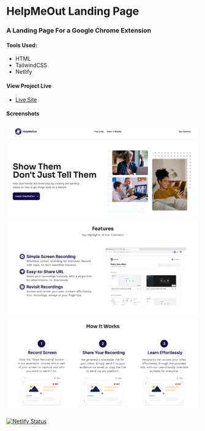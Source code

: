 # HelpMeOut Landing Page

### A Landing Page For a Google Chrome Extension

#### Tools Used:

- HTML
- TailwindCSS
- Netlify 

#### View Project Live

- [Live Site](https://help-me-out-chrome-extension.netlify.app/)

#### Screenshots

![](assets/Screenshot%202023-10-02%20at%2017-06-56%20HelpMeOut.png)
![](assets/Screenshot%202023-10-02%20at%2017-07-20%20HelpMeOut.png)
![](assets/Screenshot%202023-10-02%20at%2017-07-30%20HelpMeOut.png)

[![Netlify Status](https://api.netlify.com/api/v1/badges/e0d56524-8c14-47f6-afac-891673925ac2/deploy-status)](https://app.netlify.com/sites/help-me-out-chrome-extension/deploys)